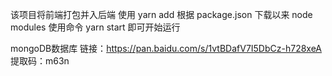 该项目将前端打包并入后端
使用 yarn add 根据 package.json 下载以来 node modules
使用命令 yarn start 即可开始运行

mongoDB数据库
链接：https://pan.baidu.com/s/1vtBDafV7I5DbCz-h728xeA 
提取码：m63n
